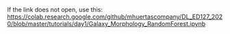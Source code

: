
If the link does not open, use this: https://colab.research.google.com/github/mhuertascompany/DL_ED127_2020/blob/master/tutorials/day1/Galaxy_Morphology_RandomForest.ipynb
